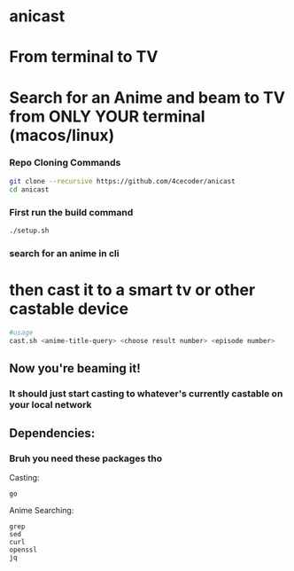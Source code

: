 # anicast
# From terminal to TV
# Search for an Anime and beam to TV from ONLY YOUR terminal (macos/linux)

### Repo Cloning Commands
```bash
git clone --recursive https://github.com/4cecoder/anicast
cd anicast
```

### First run the build command 
```bash
./setup.sh
```

### search for an anime in cli 

# then cast it to a smart tv or other castable device

```bash
#usage
cast.sh <anime-title-query> <choose result number> <episode number>
```
## Now you're beaming it!

### It should just start casting to whatever's currently castable on your local network

## Dependencies:
### Bruh you need these packages tho
Casting:
```
go
```
Anime Searching:
```
grep
sed
curl
openssl
jq
```
